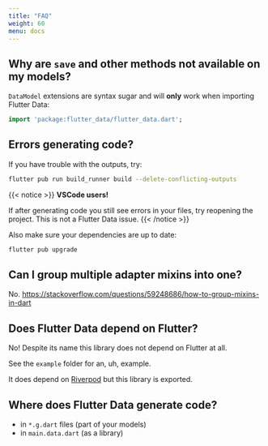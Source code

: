 ```yaml
---
title: "FAQ"
weight: 60
menu: docs
---
```


## Why are `save` and other methods not available on my models?

`DataModel` extensions are syntax sugar and will **only** work when importing Flutter Data:

```dart
import 'package:flutter_data/flutter_data.dart';
```

## Errors generating code?

If you have trouble with the outputs, try:

```bash
flutter pub run build_runner build --delete-conflicting-outputs
```

{{< notice >}}
**VSCode users!**

If after generating code you still see errors in your files, try reopening the project. This is not a Flutter Data issue.
{{< /notice >}}

Also make sure your dependencies are up to date:

```bash
flutter pub upgrade
```

## Can I group multiple adapter mixins into one?

No. https://stackoverflow.com/questions/59248686/how-to-group-mixins-in-dart

## Does Flutter Data depend on Flutter?

No! Despite its name this library does not depend on Flutter at all.

See the `example` folder for an, uh, example.

It does depend on [Riverpod](https://pub.dev/packages/riverpod) but this library is exported.

## Where does Flutter Data generate code?

- in `*.g.dart` files (part of your models)
- in `main.data.dart` (as a library)
